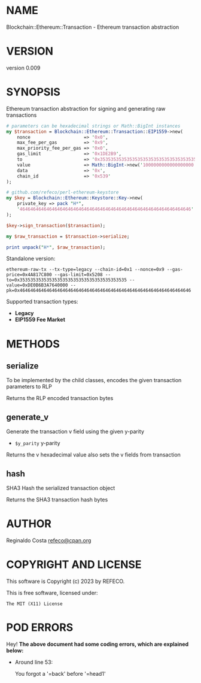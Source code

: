 # NAME

Blockchain::Ethereum::Transaction - Ethereum transaction abstraction

# VERSION

version 0.009

# SYNOPSIS

Ethereum transaction abstraction for signing and generating raw transactions

```perl
# parameters can be hexadecimal strings or Math::BigInt instances
my $transaction = Blockchain::Ethereum::Transaction::EIP1559->new(
    nonce                    => '0x0',
    max_fee_per_gas          => '0x9',
    max_priority_fee_per_gas => '0x0',
    gas_limit                => '0x1DE2B9',
    to                       => '0x3535353535353535353535353535353535353535'
    value                    => Math::BigInt->new('1000000000000000000'),
    data                     => '0x',
    chain_id                 => '0x539'
);

# github.com/refeco/perl-ethereum-keystore
my $key = Blockchain::Ethereum::Keystore::Key->new(
    private_key => pack "H*",
    '4646464646464646464646464646464646464646464646464646464646464646'
);

$key->sign_transaction($transaction);

my $raw_transaction = $transaction->serialize;

print unpack("H*", $raw_transaction);
```

Standalone version:

```
ethereum-raw-tx --tx-type=legacy --chain-id=0x1 --nonce=0x9 --gas-price=0x4A817C800 --gas-limit=0x5208 --to=0x3535353535353535353535353535353535353535 --value=0xDE0B6B3A7640000 --pk=0x4646464646464646464646464646464646464646464646464646464646464646
```

Supported transaction types:

- **Legacy**
- **EIP1559 Fee Market**

# METHODS

## serialize

To be implemented by the child classes, encodes the given transaction parameters to RLP

Returns the RLP encoded transaction bytes

## generate\_v

Generate the transaction v field using the given y-parity

- `$y_parity` y-parity

Returns the v hexadecimal value also sets the v fields from transaction

## hash

SHA3 Hash the serialized transaction object

Returns the SHA3 transaction hash bytes

# AUTHOR

Reginaldo Costa <refeco@cpan.org>

# COPYRIGHT AND LICENSE

This software is Copyright (c) 2023 by REFECO.

This is free software, licensed under:

```
The MIT (X11) License
```

# POD ERRORS

Hey! **The above document had some coding errors, which are explained below:**

- Around line 53:

    You forgot a '=back' before '=head1'
